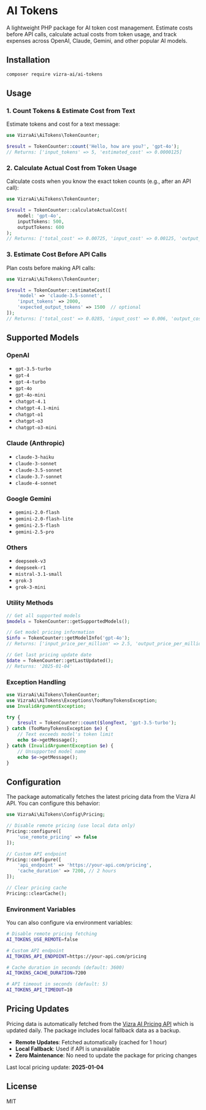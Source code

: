 # AI Tokens

A lightweight PHP package for AI token cost management. Estimate costs before API calls, calculate actual costs from token usage, and track expenses across OpenAI, Claude, Gemini, and other popular AI models.

## Installation

```bash
composer require vizra-ai/ai-tokens
```

## Usage

### 1. Count Tokens & Estimate Cost from Text

Estimate tokens and cost for a text message:

```php
use VizraAi\AiTokens\TokenCounter;

$result = TokenCounter::count('Hello, how are you?', 'gpt-4o');
// Returns: ['input_tokens' => 5, 'estimated_cost' => 0.0000125]
```

### 2. Calculate Actual Cost from Token Usage

Calculate costs when you know the exact token counts (e.g., after an API call):

```php
use VizraAi\AiTokens\TokenCounter;

$result = TokenCounter::calculateActualCost(
    model: 'gpt-4o',
    inputTokens: 500,
    outputTokens: 600
);
// Returns: ['total_cost' => 0.00725, 'input_cost' => 0.00125, 'output_cost' => 0.006]
```

### 3. Estimate Cost Before API Calls

Plan costs before making API calls:

```php
use VizraAi\AiTokens\TokenCounter;

$result = TokenCounter::estimateCost([
    'model' => 'claude-3.5-sonnet',
    'input_tokens' => 2000,
    'expected_output_tokens' => 1500  // optional
]);
// Returns: ['total_cost' => 0.0285, 'input_cost' => 0.006, 'output_cost' => 0.0225]
```

## Supported Models

### OpenAI
- `gpt-3.5-turbo`
- `gpt-4`
- `gpt-4-turbo`
- `gpt-4o`
- `gpt-4o-mini`
- `chatgpt-4.1`
- `chatgpt-4.1-mini`
- `chatgpt-o1`
- `chatgpt-o3`
- `chatgpt-o3-mini`

### Claude (Anthropic)
- `claude-3-haiku`
- `claude-3-sonnet`
- `claude-3.5-sonnet`
- `claude-3.7-sonnet`
- `claude-4-sonnet`

### Google Gemini
- `gemini-2.0-flash`
- `gemini-2.0-flash-lite`
- `gemini-2.5-flash`
- `gemini-2.5-pro`

### Others
- `deepseek-v3`
- `deepseek-r1`
- `mistral-3.1-small`
- `grok-3`
- `grok-3-mini`

### Utility Methods

```php
// Get all supported models
$models = TokenCounter::getSupportedModels();

// Get model pricing information
$info = TokenCounter::getModelInfo('gpt-4o');
// Returns: ['input_price_per_million' => 2.5, 'output_price_per_million' => 10.0, 'chars_per_token' => 4.0, 'max_tokens' => 128000]

// Get last pricing update date
$date = TokenCounter::getLastUpdated();
// Returns: '2025-01-04'
```

### Exception Handling

```php
use VizraAi\AiTokens\TokenCounter;
use VizraAi\AiTokens\Exceptions\TooManyTokensException;
use InvalidArgumentException;

try {
    $result = TokenCounter::count($longText, 'gpt-3.5-turbo');
} catch (TooManyTokensException $e) {
    // Text exceeds model's token limit
    echo $e->getMessage();
} catch (InvalidArgumentException $e) {
    // Unsupported model name
    echo $e->getMessage();
}
```

## Configuration

The package automatically fetches the latest pricing data from the Vizra AI API. You can configure this behavior:

```php
use VizraAi\AiTokens\Config\Pricing;

// Disable remote pricing (use local data only)
Pricing::configure([
    'use_remote_pricing' => false
]);

// Custom API endpoint
Pricing::configure([
    'api_endpoint' => 'https://your-api.com/pricing',
    'cache_duration' => 7200, // 2 hours
]);

// Clear pricing cache
Pricing::clearCache();
```

### Environment Variables

You can also configure via environment variables:

```bash
# Disable remote pricing fetching
AI_TOKENS_USE_REMOTE=false

# Custom API endpoint
AI_TOKENS_API_ENDPOINT=https://your-api.com/pricing

# Cache duration in seconds (default: 3600)
AI_TOKENS_CACHE_DURATION=7200

# API timeout in seconds (default: 5)
AI_TOKENS_API_TIMEOUT=10
```

## Pricing Updates

Pricing data is automatically fetched from the [Vizra AI Pricing API](https://vizra.ai/ai-llm-model-pricing) which is updated daily. The package includes local fallback data as a backup.

- **Remote Updates**: Fetched automatically (cached for 1 hour)
- **Local Fallback**: Used if API is unavailable
- **Zero Maintenance**: No need to update the package for pricing changes

Last local pricing update: **2025-01-04**

## License

MIT